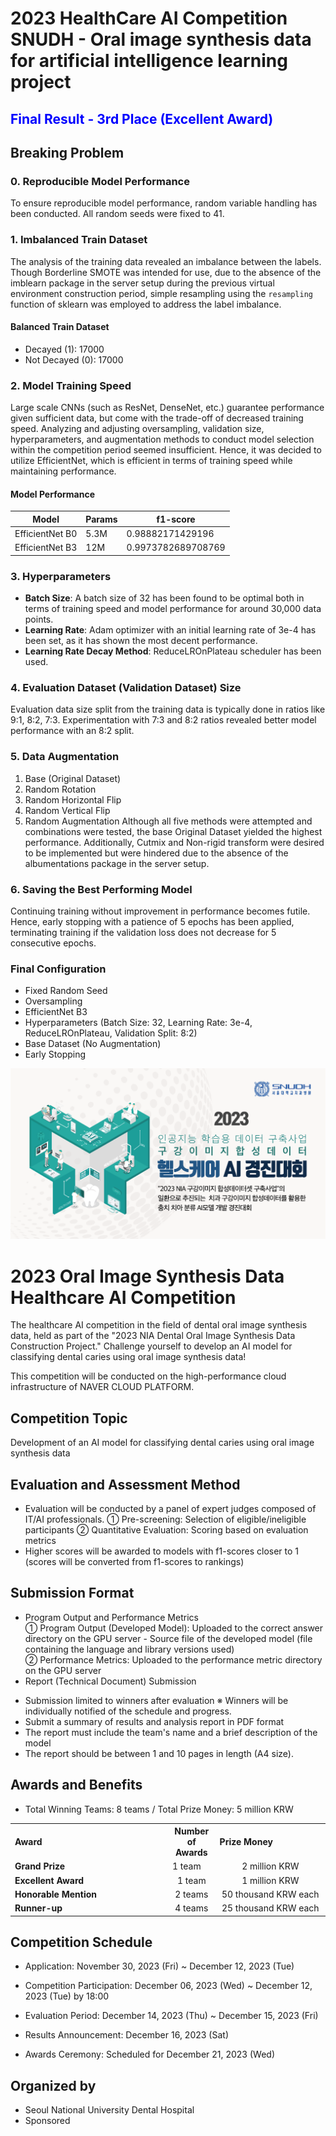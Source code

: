 # 2023 HealthCare AI Competition SNUDH - Oral image synthesis data for artificial intelligence learning project
## <font color="blue">Final Result - 3rd Place (Excellent Award)</font>

## Breaking Problem

### 0. Reproducible Model Performance
To ensure reproducible model performance, random variable handling has been conducted. All random seeds were fixed to 41.

### 1. Imbalanced Train Dataset
The analysis of the training data revealed an imbalance between the labels. Though Borderline SMOTE was intended for use, due to the absence of the imblearn package in the server setup during the previous virtual environment construction period, simple resampling using the `resampling` function of sklearn was employed to address the label imbalance.
#### Balanced Train Dataset
- Decayed (1): 17000
- Not Decayed (0): 17000

### 2. Model Training Speed
Large scale CNNs (such as ResNet, DenseNet, etc.) guarantee performance given sufficient data, but come with the trade-off of decreased training speed. Analyzing and adjusting oversampling, validation size, hyperparameters, and augmentation methods to conduct model selection within the competition period seemed insufficient. Hence, it was decided to utilize EfficientNet, which is efficient in terms of training speed while maintaining performance.
#### Model Performance
| Model           | Params | f1-score       |
|-----------------|--------|----------------|
| EfficientNet B0 | 5.3M   | 0.98882171429196 |
| EfficientNet B3 | 12M    | 0.9973782689708769 |

### 3. Hyperparameters
- **Batch Size**: A batch size of 32 has been found to be optimal both in terms of training speed and model performance for around 30,000 data points.
- **Learning Rate**: Adam optimizer with an initial learning rate of 3e-4 has been set, as it has shown the most decent performance.
- **Learning Rate Decay Method**: ReduceLROnPlateau scheduler has been used.

### 4. Evaluation Dataset (Validation Dataset) Size
Evaluation data size split from the training data is typically done in ratios like 9:1, 8:2, 7:3. Experimentation with 7:3 and 8:2 ratios revealed better model performance with an 8:2 split.

### 5. Data Augmentation
1) Base (Original Dataset)
2) Random Rotation
3) Random Horizontal Flip
4) Random Vertical Flip
5) Random Augmentation
Although all five methods were attempted and combinations were tested, the base Original Dataset yielded the highest performance. Additionally, Cutmix and Non-rigid transform were desired to be implemented but were hindered due to the absence of the albumentations package in the server setup.

### 6. Saving the Best Performing Model
Continuing training without improvement in performance becomes futile. Hence, early stopping with a patience of 5 epochs has been applied, terminating training if the validation loss does not decrease for 5 consecutive epochs.

### Final Configuration
- Fixed Random Seed
- Oversampling
- EfficientNet B3
- Hyperparameters (Batch Size: 32, Learning Rate: 3e-4, ReduceLROnPlateau, Validation Split: 8:2)
- Base Dataset (No Augmentation)
- Early Stopping

![2023 헬스케어 AI 경진대회(포스터)](https://raw.githubusercontent.com/bab-korea/healthcare-ai-contest/main/headlthcare_ai_contest_poster.png)

# 2023 Oral Image Synthesis Data Healthcare AI Competition

The healthcare AI competition in the field of dental oral image synthesis data, held as part of the "2023 NIA Dental Oral Image Synthesis Data Construction Project." Challenge yourself to develop an AI model for classifying dental caries using oral image synthesis data!

This competition will be conducted on the high-performance cloud infrastructure of NAVER CLOUD PLATFORM.

## Competition Topic
Development of an AI model for classifying dental caries using oral image synthesis data

## Evaluation and Assessment Method
- Evaluation will be conducted by a panel of expert judges composed of IT/AI professionals.
   ① Pre-screening: Selection of eligible/ineligible participants
   ② Quantitative Evaluation: Scoring based on evaluation metrics
- Higher scores will be awarded to models with f1-scores closer to 1 (scores will be converted from f1-scores to rankings)

## Submission Format
* Program Output and Performance Metrics<br>
  ① Program Output (Developed Model): Uploaded to the correct answer directory on the GPU server - Source file of the developed model (file containing the language and library versions used)<br>
  ② Performance Metrics: Uploaded to the performance metric directory on the GPU server<br>
* Report (Technical Document) Submission<br>
 - Submission limited to winners after evaluation ※ Winners will be individually notified of the schedule and progress.<br>
 - Submit a summary of results and analysis report in PDF format<br>
 - The report must include the team's name and a brief description of the model<br>
 - The report should be between 1 and 10 pages in length (A4 size).

## Awards and Benefits
- Total Winning Teams: 8 teams / Total Prize Money: 5 million KRW

<table class="tbl_prize">
  <tr>
    <th style="text-align:left;width:50%">Award</th>
    <th style="text-align:center;width:15%">Number of Awards</th>
        <th style="text-align:left;width:35%">Prize Money</th>
  </tr>
  <tr>
    <td>
      <strong>Grand Prize</strong><br>
    </td>
    <td> 1 team </td>
    <td align=center> 2 million KRW </td>
  </tr>
 <tr>
    <td>
      <strong>Excellent Award</strong><br>
    </td>
        <td align=center> 1 team </td>
       <td style="text-align:center"> 1 million KRW</td>
   </tr>
      <tr>
    <td>
      <strong>Honorable Mention</strong><br>
    </td>
        <td align=center> 2 teams </td>
    <td style="text-align:center">50 thousand KRW each</td>
   </tr>
   <tr>
    <td>
      <strong>Runner-up</strong><br>
    </td>
        <td align=center> 4 teams </td>
    <td style="text-align:center">25 thousand KRW each</td>
   </tr>
</table>

## Competition Schedule
- Application: November 30, 2023 (Fri) ~ December 12, 2023 (Tue)
- Competition Participation: December 06, 2023 (Wed) ~ December 12, 2023 (Tue) by 18:00


- Evaluation Period: December 14, 2023 (Thu) ~ December 15, 2023 (Fri)
- Results Announcement: December 16, 2023 (Sat)
- Awards Ceremony: Scheduled for December 21, 2023 (Wed)

## Organized by
- Seoul National University Dental Hospital
- Sponsored
